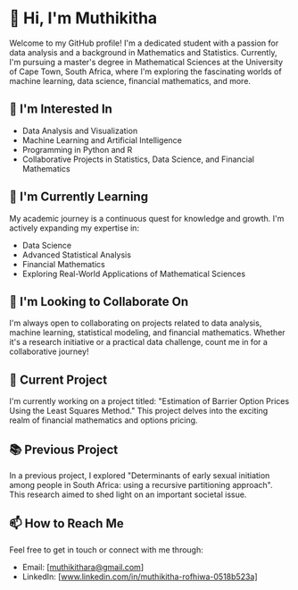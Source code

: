 # 👋 Hi, I'm Muthikitha

Welcome to my GitHub profile! I'm a dedicated student with a passion for data analysis and a background in Mathematics and Statistics. Currently, I'm pursuing a master's degree in Mathematical Sciences at the University of Cape Town, South Africa, where I'm exploring the fascinating worlds of machine learning, data science, financial mathematics, and more.

## 👀 I'm Interested In

- Data Analysis and Visualization
- Machine Learning and Artificial Intelligence
- Programming in Python and R
- Collaborative Projects in Statistics, Data Science, and Financial Mathematics

## 🌱 I'm Currently Learning

My academic journey is a continuous quest for knowledge and growth. I'm actively expanding my expertise in:

- Data Science
- Advanced Statistical Analysis
- Financial Mathematics
- Exploring Real-World Applications of Mathematical Sciences

## 💞️ I'm Looking to Collaborate On

I'm always open to collaborating on projects related to data analysis, machine learning, statistical modeling, and financial mathematics. Whether it's a research initiative or a practical data challenge, count me in for a collaborative journey!

## 🚀 Current Project

I'm currently working on a project titled: "Estimation of Barrier Option Prices Using the Least Squares Method." This project delves into the exciting realm of financial mathematics and options pricing.

## 📚 Previous Project

In a previous project, I explored "Determinants of early sexual initiation among people in South Africa: using a recursive partitioning approach". This research aimed to shed light on an important societal issue.

## 📫 How to Reach Me

Feel free to get in touch or connect with me through:

- Email: [muthikithara@gmail.com]
- LinkedIn: [www.linkedin.com/in/muthikitha-rofhiwa-0518b523a]

<!---
Muthikitha/Muthikitha is a ✨ special ✨ repository because its `README.md` (this file) appears on your GitHub profile.
You can click the Preview link to take a look at your changes.
--->

